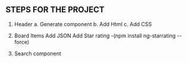 ## STEPS FOR THE PROJECT

1. Header
    a. Generate component
    b. Add Html
    c. Add CSS

2. Board Items
    Add JSON
    Add Star rating -(npm install ng-starrating --force)

3. Search component
